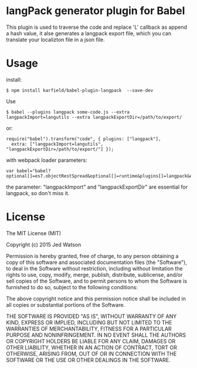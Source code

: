 # langPack generator plugin for Babel

This plugin is used to traverse the code and replace 'L' callback as append a hash value, it alse generates a langpack export file, which you can translate your localizton file in a json file.

# Usage

install:

```
$ npm install karfield/babel-plugin-langpack  --save-dev
```

Use

```
$ babel --plugins langpack some-code.js --extra langpackImport=langutils --extra langpackExportDir=/path/to/export/
```

or:

```
require("babel").transform("code", { plugins: ["langpack"],
  extra: ["langpackImport=langutils", "langpackExportDir=/path/to/export/"] });
```

with webpack loader parameters:

```
var babel="babel?optional[]=es7.objectRestSpread&optional[]=runtime&plugins[]=langpack&extra[]=langpackImport=langutils&extra[]=langpackExportDir=/path/to/export/"
```

the parameter: "langpackImport" and "langpackExportDir"  are essential for langpack, so don't miss it.

# License

The MIT License (MIT)

Copyright (c) 2015 Jed Watson

Permission is hereby granted, free of charge, to any person obtaining a copy of this software and associated documentation files (the "Software"), to deal in the Software without restriction, including without limitation the rights to use, copy, modify, merge, publish, distribute, sublicense, and/or sell copies of the Software, and to permit persons to whom the Software is furnished to do so, subject to the following conditions:

The above copyright notice and this permission notice shall be included in all copies or substantial portions of the Software.

THE SOFTWARE IS PROVIDED "AS IS", WITHOUT WARRANTY OF ANY KIND, EXPRESS OR IMPLIED, INCLUDING BUT NOT LIMITED TO THE WARRANTIES OF MERCHANTABILITY, FITNESS FOR A PARTICULAR PURPOSE AND NONINFRINGEMENT. IN NO EVENT SHALL THE AUTHORS OR COPYRIGHT HOLDERS BE LIABLE FOR ANY CLAIM, DAMAGES OR OTHER LIABILITY, WHETHER IN AN ACTION OF CONTRACT, TORT OR OTHERWISE, ARISING FROM, OUT OF OR IN CONNECTION WITH THE SOFTWARE OR THE USE OR OTHER DEALINGS IN THE SOFTWARE.
